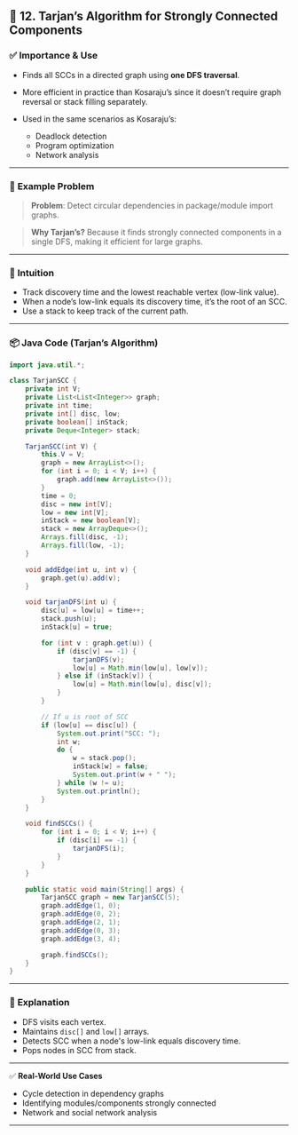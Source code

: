 ## 🔹 **12. Tarjan’s Algorithm for Strongly Connected Components**

### ✅ **Importance & Use**

* Finds all SCCs in a directed graph using **one DFS traversal**.
* More efficient in practice than Kosaraju’s since it doesn’t require graph reversal or stack filling separately.
* Used in the same scenarios as Kosaraju’s:

  * Deadlock detection
  * Program optimization
  * Network analysis

---

### 📘 **Example Problem**

> **Problem**: Detect circular dependencies in package/module import graphs.

> **Why Tarjan’s?**
> Because it finds strongly connected components in a single DFS, making it efficient for large graphs.

---

### 🧠 **Intuition**

* Track discovery time and the lowest reachable vertex (low-link value).
* When a node’s low-link equals its discovery time, it’s the root of an SCC.
* Use a stack to keep track of the current path.

---

### 📦 **Java Code (Tarjan’s Algorithm)**

```java
import java.util.*;

class TarjanSCC {
    private int V;
    private List<List<Integer>> graph;
    private int time;
    private int[] disc, low;
    private boolean[] inStack;
    private Deque<Integer> stack;

    TarjanSCC(int V) {
        this.V = V;
        graph = new ArrayList<>();
        for (int i = 0; i < V; i++) {
            graph.add(new ArrayList<>());
        }
        time = 0;
        disc = new int[V];
        low = new int[V];
        inStack = new boolean[V];
        stack = new ArrayDeque<>();
        Arrays.fill(disc, -1);
        Arrays.fill(low, -1);
    }

    void addEdge(int u, int v) {
        graph.get(u).add(v);
    }

    void tarjanDFS(int u) {
        disc[u] = low[u] = time++;
        stack.push(u);
        inStack[u] = true;

        for (int v : graph.get(u)) {
            if (disc[v] == -1) {
                tarjanDFS(v);
                low[u] = Math.min(low[u], low[v]);
            } else if (inStack[v]) {
                low[u] = Math.min(low[u], disc[v]);
            }
        }

        // If u is root of SCC
        if (low[u] == disc[u]) {
            System.out.print("SCC: ");
            int w;
            do {
                w = stack.pop();
                inStack[w] = false;
                System.out.print(w + " ");
            } while (w != u);
            System.out.println();
        }
    }

    void findSCCs() {
        for (int i = 0; i < V; i++) {
            if (disc[i] == -1) {
                tarjanDFS(i);
            }
        }
    }

    public static void main(String[] args) {
        TarjanSCC graph = new TarjanSCC(5);
        graph.addEdge(1, 0);
        graph.addEdge(0, 2);
        graph.addEdge(2, 1);
        graph.addEdge(0, 3);
        graph.addEdge(3, 4);

        graph.findSCCs();
    }
}
```

---

### 🧩 **Explanation**

* DFS visits each vertex.
* Maintains `disc[]` and `low[]` arrays.
* Detects SCC when a node's low-link equals discovery time.
* Pops nodes in SCC from stack.

---

✅ **Real-World Use Cases**

* Cycle detection in dependency graphs
* Identifying modules/components strongly connected
* Network and social network analysis

---
